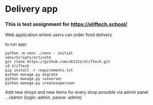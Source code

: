 # Delivery app

### This is test assignment for https://eliftech.school/ 

Web application where users can order food delivery

to run app: 
```
python -m venv ./venv - initial
venv/Scripts/activate
git clone https://github.com/vb1152/eliftech.git
cd eliftech
pip install -r requirements.txt
python manage.py migrate
python manage.py runserver
python manage.py createsuperuser
```

Add new shops and new items for every shop possible via admin panel .../admin (login: admin, passw: admin)